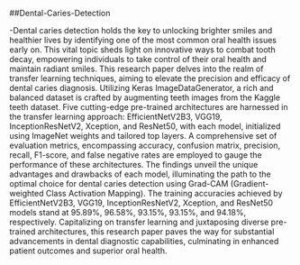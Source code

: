 
##Dental-Caries-Detection


-Dental caries detection holds the key to unlocking brighter smiles and healthier lives by identifying one of the 
most common oral health issues early on. This vital topic sheds light on innovative ways to combat tooth decay, 
empowering individuals to take control of their oral health and maintain radiant smiles. This research paper delves 
into the realm of transfer learning techniques, aiming to elevate the precision and efficacy of dental caries 
diagnosis. Utilizing Keras ImageDataGenerator, a rich and balanced dataset is crafted by augmenting teeth images 
from the Kaggle teeth dataset. Five cutting-edge pre-trained architectures are harnessed in the transfer learning 
approach: EfficientNetV2B3, VGG19, InceptionResNetV2, Xception, and ResNet50, with each model, initialized 
using ImageNet weights and tailored top layers. A comprehensive set of evaluation metrics, encompassing 
accuracy, confusion matrix, precision, recall, F1-score, and false negative rates are employed to gauge the 
performance of these architectures. The findings unveil the unique advantages and drawbacks of each model, 
illuminating the path to the optimal choice for dental caries detection using Grad-CAM (Gradient-weighted Class 
Activation Mapping). The training accuracies achieved by EfficientNetV2B3, VGG19, InceptionResNetV2, 
Xception, and ResNet50 models stand at 95.89%, 96.58%, 93.15%, 93.15%, and 94.18%, respectively. 
Capitalizing on transfer learning and juxtaposing diverse pre-trained architectures, this research paper paves the 
way for substantial advancements in dental diagnostic capabilities, culminating in enhanced patient outcomes and 
superior oral health. 
